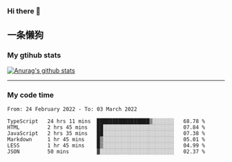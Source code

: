 ### Hi there 👋

## 一条懒狗
<!--
**kiss-me-quickly/kiss-me-quickly** is a ✨ _special_ ✨ repository because its `README.md` (this file) appears on your GitHub profile.

Here are some ideas to get you started:

- 🔭 I’m currently working on ...
- 🌱 I’m currently learning ...
- 👯 I’m looking to collaborate on ...
- 🤔 I’m looking for help with ...
- 💬 Ask me about ...
- 📫 How to reach me: ...
- 😄 Pronouns: ...
- ⚡ Fun fact: ...
-->


### My gtihub stats

[![Anurag's github stats](https://github-readme-stats.vercel.app/api?username=kiss-me-quickly)](https://github.com/anuraghazra/github-readme-stats)

***

### My code time

<!--START_SECTION:waka-->

```text
From: 24 February 2022 - To: 03 March 2022

TypeScript   24 hrs 11 mins  █████████████████▒░░░░░░░   68.78 %
HTML         2 hrs 45 mins   ██░░░░░░░░░░░░░░░░░░░░░░░   07.84 %
JavaScript   2 hrs 35 mins   ██░░░░░░░░░░░░░░░░░░░░░░░   07.38 %
Markdown     1 hr 45 mins    █▒░░░░░░░░░░░░░░░░░░░░░░░   05.01 %
LESS         1 hr 45 mins    █▒░░░░░░░░░░░░░░░░░░░░░░░   04.99 %
JSON         50 mins         ▓░░░░░░░░░░░░░░░░░░░░░░░░   02.37 %
```

<!--END_SECTION:waka-->
